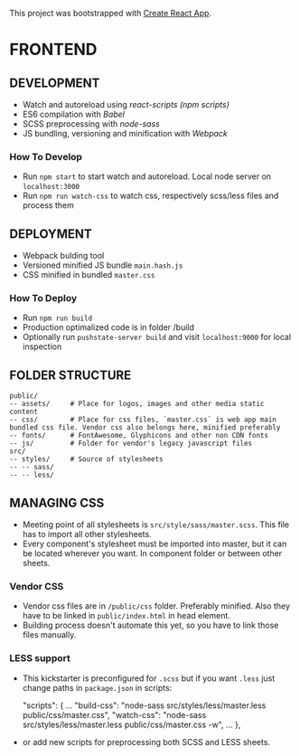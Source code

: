 This project was bootstrapped with [Create React App](https://github.com/facebookincubator/create-react-app).

# FRONTEND #

## DEVELOPMENT

- Watch and autoreload using _react-scripts (npm scripts)_
- ES6 compilation with _Babel_
- SCSS preprocessing with _node-sass_
- JS bundling, versioning and minification with _Webpack_

### How To Develop

- Run `npm start` to start watch and autoreload. Local node server on `localhost:3000`
- Run `npm run watch-css` to watch css, respectively scss/less files and process them

## DEPLOYMENT

- Webpack bulding tool
- Versioned minified JS bundle `main.hash.js`
- CSS minified in bundled `master.css`

### How To Deploy

- Run `npm run build`
- Production optimalized code is in folder /build
- Optionally run `pushstate-server build` and visit `localhost:9000` for local inspection

## FOLDER STRUCTURE

    public/
    -- assets/     # Place for logos, images and other media static content
    -- css/        # Place for css files, `master.css` is web app main bundled css file. Vendor css also belongs here, minified preferably
    -- fonts/      # FontAwesome, Glyphicons and other non CDN fonts
    -- js/         # Folder for vendor's legacy javascript files
    src/
    -- styles/     # Source of stylesheets
    -- -- sass/
    -- -- less/

## MANAGING CSS

- Meeting point of all stylesheets is `src/style/sass/master.scss`. This file has to import all other stylesheets.
- Every component's stylesheet must be imported into master, but it can be located wherever you want. In component folder or between other sheets.

### Vendor CSS

- Vendor css files are in `/public/css` folder. Preferably minified. Also they have to be linked in `public/index.html` in head element.
- Building process doesn't automate this yet, so you have to link those files manually.

### LESS support

- This kickstarter is preconfigured for `.scss` but if you want `.less` just change paths in `package.json` in scripts:

    "scripts": {
      ...
      "build-css": "node-sass src/styles/less/master.less public/css/master.css",
      "watch-css": "node-sass src/styles/less/master.less public/css/master.css -w",
      ...
    },

- or add new scripts for preprocessing both SCSS and LESS sheets.
